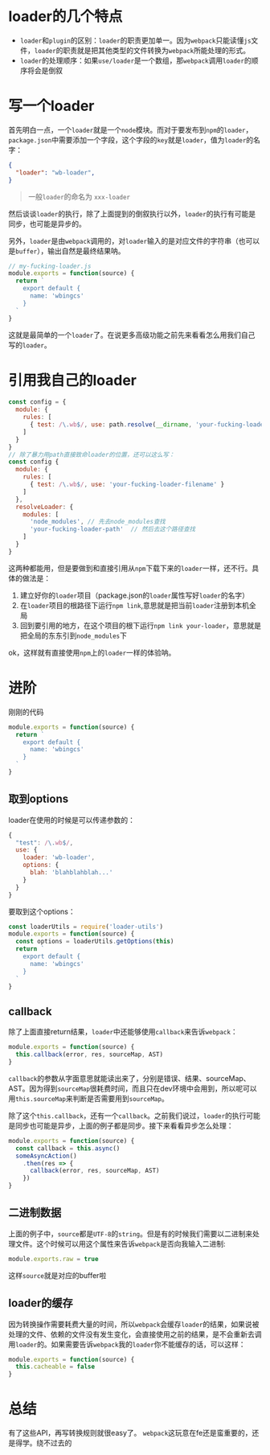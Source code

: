 # loader的几个特点
+ `loader`和`plugin`的区别：`loader`的职责更加单一。因为`webpack`只能读懂`js`文件，`loader`的职责就是把其他类型的文件转换为`webpack`所能处理的形式。
+ `loader`的处理顺序：如果`use/loader`是一个数组，那`webpack`调用`loader`的顺序将会是倒叙


# 写一个loader
首先明白一点，一个`loader`就是一个`node`模块。而对于要发布到`npm`的`loader`，`package.json`中需要添加一个字段，这个字段的`key`就是`loader`，值为`loader`的名字：
```json
{
  "loader": "wb-loader",
}
```
> 一般`loader`的命名为 `xxx-loader`

然后谈谈`loader`的执行，除了上面提到的倒叙执行以外，`loader`的执行有可能是同步，也可能是异步的。

另外，`loader`是由`webpack`调用的，对`loader`输入的是对应文件的字符串（也可以是`buffer`），输出自然是最终结果呐。
```js
// my-fucking-loader.js
module.exports = function(source) {
  return `
    export default {
      name: 'wbingcs'
    }
  `
}
```
这就是最简单的一个`loader`了。在说更多高级功能之前先来看看怎么用我们自己写的`loader`。

# 引用我自己的loader
```js
const config = {
  module: {
    rules: [
      { test: /\.wb$/, use: path.resolve(__dirname, 'your-fucking-loader-filepath') }
    ]
  }
}
// 除了暴力用path直接致命loader的位置，还可以这么写：
const config {
  module: {
    rules: [
      { test: /\.wb$/, use: 'your-fucking-loader-filename' }
    ]
  },
  resolveLoader: {
    modules: [
      'node_modules', // 先去node_modules查找
      'your-fucking-loader-path'  // 然后去这个路径查找
    ]
  }
}
```
这两种都能用，但是要做到和直接引用从`npm`下载下来的`loader`一样，还不行。具体的做法是：
1.  建立好你的`loader`项目（package.json的`loader`属性写好`loader`的名字）
2.  在`loader`项目的根路径下运行`npm link`,意思就是把当前`loader`注册到本机全局
3.  回到要引用的地方，在这个项目的根下运行`npm link your-loader`，意思就是把全局的东东引到`node_modules`下

ok，这样就有直接使用`npm`上的`loader`一样的体验呐。

# 进阶
刚刚的代码
```js
module.exports = function(source) {
  return `
    export default {
      name: 'wbingcs'
    }
  `
}
```
## 取到options
loader在使用的时候是可以传递参数的：
```js
{
  "test": /\.wb$/,
  use: {
    loader: 'wb-loader',
    options: {
      blah: 'blahblahblah...'
    }
  }
}
```
要取到这个options：
```js
const loaderUtils = require('loader-utils')
module.exports = function(source) {
  const options = loaderUtils.getOptions(this)
  return `
    export default {
      name: 'wbingcs'
    }
  `
}
```

## callback
除了上面直接return结果，`loader`中还能够使用`callback`来告诉`webpack`：
```js
module.exports = function(source) {
  this.callback(error, res, sourceMap, AST)
}
```
`callback`的参数从字面意思就能读出来了，分别是错误、结果、sourceMap、AST。因为得到`sourceMap`很耗费时间，而且只在dev环境中会用到，所以呢可以用`this.sourceMap`来判断是否需要用到`sourceMap`。

除了这个`this.callback`，还有一个`callback`。之前我们说过，`loader`的执行可能是同步也可能是异步，上面的例子都是同步。接下来看看异步怎么处理：
```js
module.exports = function(source) {
  const callback = this.async()
  someAsyncAction()
    .then(res => {
      callback(error, res, sourceMap, AST)
    })
}
```

## 二进制数据
上面的例子中，`source`都是`UTF-8`的`string`。但是有的时候我们需要以二进制来处理文件。这个时候可以用这个属性来告诉`webpack`是否向我输入二进制:
```js
module.exports.raw = true
```
这样`source`就是对应的buffer啦

## loader的缓存
因为转换操作需要耗费大量的时间，所以`webpack`会缓存`loader`的结果，如果说被处理的文件、依赖的文件没有发生变化，会直接使用之前的结果，是不会重新去调用`loader`的。如果需要告诉`webpack`我的`loader`你不能缓存的话，可以这样：
```js
module.exports = function(source) {
  this.cacheable = false
}
```

# 总结
有了这些API，再写转换规则就很easy了。
`webpack`这玩意在fe还是蛮重要的，还是得学。绕不过去的
